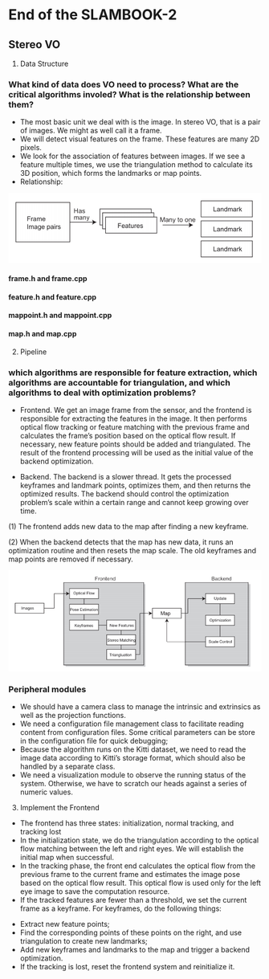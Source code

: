 # End of the SLAMBOOK-2 

## Stereo VO

1. Data Structure

### What kind of data does VO need to process? What are the critical algorithms involed? What is the relationship between them?
- The most basic unit we deal with is the image. In stereo VO, that is a pair of
images. We might as well call it a frame.
- We will detect visual features on the frame. These features are many 2D pixels.
- We look for the association of features between images. If we see a feature
multiple times, we use the triangulation method to calculate its 3D position,
which forms the landmarks or map points.
- Relationship: 

![Data relationship](https://github.com/lacie-life/visual-slam/blob/main/practice/resources/data_relationship.png?raw=true)

#### frame.h and frame.cpp
#### feature.h and feature.cpp
#### mappoint.h and mappoint.cpp
#### map.h and map.cpp

2. Pipeline

### which algorithms are responsible for feature extraction, which algorithms are accountable for triangulation, and which algorithms to deal with optimization problems?

- Frontend. We get an image frame from the sensor, and the frontend is responsible for extracting the features in the image. It then performs optical
flow tracking or feature matching with the previous frame and calculates the
frame’s position based on the optical flow result. If necessary, new feature
points should be added and triangulated. The result of the frontend processing will be used as the initial value of the backend optimization.

- Backend. The backend is a slower thread. It gets the processed keyframes
and landmark points, optimizes them, and then returns the optimized results.
The backend should control the optimization problem’s scale within a certain
range and cannot keep growing over time.

(1) The frontend adds new data to the map after finding a new keyframe.

(2) When the backend detects that the map has new data, it runs an optimization
routine and then resets the map scale. The old keyframes and map points are
removed if necessary. 

![Pipeline](https://github.com/lacie-life/visual-slam/blob/main/practice/resources/pipeline.png?raw=true)

###  Peripheral modules

- We should have a camera class to manage the intrinsic and extrinsics as well
as the projection functions.
- We need a configuration file management class to facilitate reading content
from configuration files. Some critical parameters can be store in the configuration file for quick debugging;
- Because the algorithm runs on the Kitti dataset, we need to read the image
data according to Kitti’s storage format, which should also be handled by a
separate class.
- We need a visualization module to observe the running status of the system.
Otherwise, we have to scratch our heads against a series of numeric values.


3. Implement the Frontend

- The frontend has three states: initialization, normal tracking, and tracking
lost
- In the initialization state, we do the triangulation according to the optical flow
matching between the left and right eyes. We will establish the initial map
when successful.
- In the tracking phase, the front end calculates the optical flow from the previous frame to the current frame and estimates the image pose based on the
optical flow result. This optical flow is used only for the left eye image to save
the computation resource.
- If the tracked features are fewer than a threshold, we set the current frame as
a keyframe. For keyframes, do the following things:
+ Extract new feature points;
+ Find the corresponding points of these points on the right, and use triangulation to create new landmarks;
+ Add new keyframes and landmarks to the map and trigger a backend
optimization.
+ If the tracking is lost, reset the frontend system and reinitialize it.




